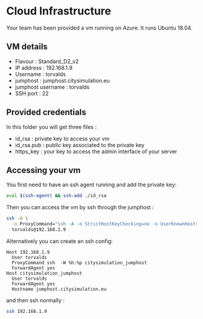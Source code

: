 # Cloud Infrastructure

Your team has been provided a vm running on Azure. It runs Ubuntu 18.04.

## VM details

* Flavour : Standard_D2_v2
* IP address : 192.168.1.9
* Username : torvalds
* jumphost : jumphost.citysimulation.eu
* jumphost username : torvalds
* SSH port : 22

## Provided credentials

In this folder you will get three files :

* id_rsa : private key to access your vm
* id_rsa.pub : public key associated to the private key
* https_key : your key to access the admin interface of your server

## Accessing your vm

You first need to have an ssh agent running and add the private key:

```sh
eval $(ssh-agent) && ssh-add ./id_rsa
```

Then you can access the vm by ssh through the jumphost :

```sh
ssh -A \
  -o ProxyCommand="ssh -A -o StrictHostKeyChecking=no -o UserKnownHostsFile=/dev/null -W %h:%p torvalds@jumphost.citysimulation.eu" \
  torvalds@192.168.1.9
```

Alternatively you can create an ssh config:

```
Host 192.168.1.9
  User torvalds
  ProxyCommand ssh  -W %h:%p citysimulation_jumphost
  ForwardAgent yes
Host citysimulation_jumphost
  User torvalds
  ForwardAgent yes
  Hostname jumphost.citysimulation.eu
```

and then ssh normally :

```sh
ssh 192.168.1.9
```

